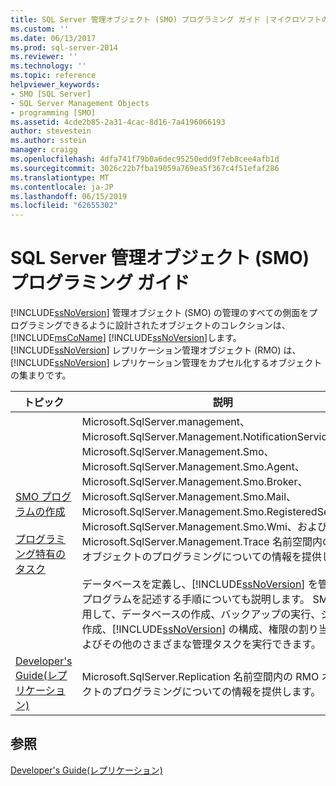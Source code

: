 ```yaml
---
title: SQL Server 管理オブジェクト (SMO) プログラミング ガイド |マイクロソフトのドキュメント
ms.custom: ''
ms.date: 06/13/2017
ms.prod: sql-server-2014
ms.reviewer: ''
ms.technology: ''
ms.topic: reference
helpviewer_keywords:
- SMO [SQL Server]
- SQL Server Management Objects
- programming [SMO]
ms.assetid: 4cde2b85-2a31-4cac-8d16-7a4196066193
author: stevestein
ms.author: sstein
manager: craigg
ms.openlocfilehash: 4dfa741f79b0a6dec95250edd9f7eb8cee4afb1d
ms.sourcegitcommit: 3026c22b7fba19059a769ea5f367c4f51efaf286
ms.translationtype: MT
ms.contentlocale: ja-JP
ms.lasthandoff: 06/15/2019
ms.locfileid: "62655302"
---
```

# <a name="sql-server-management-objects-smo-programming-guide"></a>SQL Server 管理オブジェクト (SMO) プログラミング ガイド
  [!INCLUDE[ssNoVersion](../../includes/ssnoversion-md.md)] 管理オブジェクト (SMO) の管理のすべての側面をプログラミングできるように設計されたオブジェクトのコレクションは、 [!INCLUDE[msCoName](../../includes/msconame-md.md)] [!INCLUDE[ssNoVersion](../../includes/ssnoversion-md.md)]します。 [!INCLUDE[ssNoVersion](../../includes/ssnoversion-md.md)] レプリケーション管理オブジェクト (RMO) は、[!INCLUDE[ssNoVersion](../../includes/ssnoversion-md.md)] レプリケーション管理をカプセル化するオブジェクトの集まりです。  
  
|トピック|説明|  
|-----------|-----------------|  
|[SMO プログラムの作成](create-program/creating-smo-programs.md)<br /><br /> [プログラミング特有のタスク](tasks/programming-specific-tasks.md)|Microsoft.SqlServer.management、Microsoft.SqlServer.Management.NotificationServices、Microsoft.SqlServer.Management.Smo、Microsoft.SqlServer.Management.Smo.Agent、Microsoft.SqlServer.Management.Smo.Broker、Microsoft.SqlServer.Management.Smo.Mail、Microsoft.SqlServer.Management.Smo.RegisteredServers、Microsoft.SqlServer.Management.Smo.Wmi、および Microsoft.SqlServer.Management.Trace 名前空間内の SMO オブジェクトのプログラミングについての情報を提供します。<br /><br /> データベースを定義し、[!INCLUDE[ssNoVersion](../../includes/ssnoversion-md.md)] を管理するプログラムを記述する手順についても説明します。 SMO を使用して、データベースの作成、バックアップの実行、ジョブの作成、[!INCLUDE[ssNoVersion](../../includes/ssnoversion-md.md)] の構成、権限の割り当て、およびその他のさまざまな管理タスクを実行できます。|  
|[Developer's Guide&#40;レプリケーション&#41;](../replication/concepts/replication-developer-documentation.md)|Microsoft.SqlServer.Replication 名前空間内の RMO オブジェクトのプログラミングについての情報を提供します。|  
  
## <a name="see-also"></a>参照  
 [Developer's Guide&#40;レプリケーション&#41;](../replication/concepts/replication-developer-documentation.md)  
  
  

